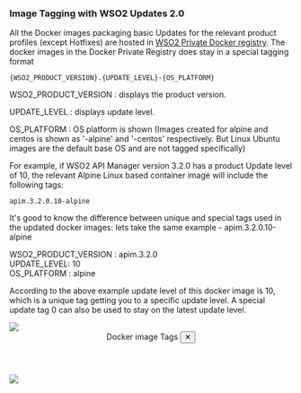 ### Image Tagging with WSO2 Updates 2.0

All the  Docker images packaging basic Updates for the relevant product profiles (except Hotfixes) are hosted in [WSO2 Private Docker registry](https://docker.wso2.com/).
The docker images in the Docker Private Registry does stay in a special tagging format <br>

``
{WSO2_PRODUCT_VERSION}.{UPDATE_LEVEL}-{OS_PLATFORM}
``

WSO2_PRODUCT_VERSION : displays the product version.<br>

UPDATE_LEVEL : displays update level.<br>

OS_PLATFORM : OS platform is shown (Images created for alpine and centos is shown as '-alpine' and '-centos' respectively. But Linux Ubuntu images are the default base OS and are not tagged specifically)<br>

For example, if WSO2 API Manager version 3.2.0 has a product Update level of 10, the relevant Alpine Linux based container image will include the following tags:

``
apim.3.2.0.10-alpine
``

It's good to know the difference between unique and special tags used in the updated docker images:
lets take the same example - apim.3.2.0.10-alpine

WSO2_PRODUCT_VERSION : apim.3.2.0<br>
UPDATE_LEVEL: 10<br>
OS_PLATFORM : alpine<br>

According to the above example update level of this docker image is 10, which is a unique tag getting you to a specific update level. A special update tag 0 can also be used to stay on the latest update level.

<a class="open-modal" data-open="modal1">
<img src="../../assets/img/updates/docker-tag.png">
</a>

<div class="modal" id="modal1" data-animation="">
    <div class="modal-dialog">
        <header class="modal-header">
            Docker image Tags <button class="close-modal" aria-label="close modal" data-close>✕</button>
        </header>
        <section class="modal-content">
             <img src="../../assets/img/updates/docker-tag.png">
        </section>
    </div>
</div>
